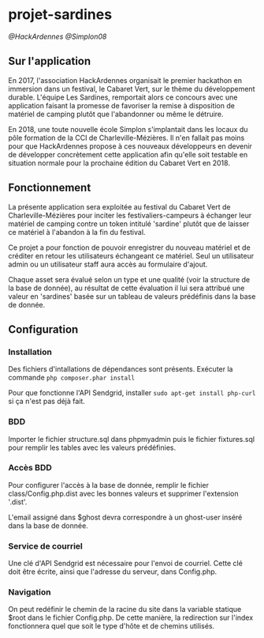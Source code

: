# projet-sardines

*@HackArdennes*
*@Simplon08*

## Sur l'application

En 2017, l'association HackArdennes organisait le premier hackathon en immersion dans un festival, le Cabaret Vert, sur le thème du développement durable. L'équipe Les Sardines, remportait alors ce concours avec une application faisant la promesse de favoriser la remise à disposition de matériel de camping plutôt que l'abandonner ou même le détruire.

En 2018, une toute nouvelle école Simplon s'implantait dans les locaux du pôle formation de la CCI de Charleville-Mézières. Il n'en fallait pas moins pour que HackArdennes propose à ces nouveaux développeurs en devenir de développer concrètement cette application afin qu'elle soit testable en situation normale pour la prochaine édition du Cabaret Vert en 2018.

## Fonctionnement

La présente application sera exploitée au festival du Cabaret Vert de Charleville-Mézières pour inciter les festivaliers-campeurs à échanger leur matériel de camping contre un token intitulé 'sardine' plutôt que de laisser ce matériel à l'abandon à la fin du festival.

Ce projet a pour fonction de pouvoir enregistrer du nouveau matériel et de créditer en retour les utilisateurs échangeant ce matériel.
Seul un utilisateur admin ou un utilisateur staff aura accès au formulaire d'ajout.

Chaque asset sera évalué selon un type et une qualité (voir la structure de la base de donnée), au résultat de cette évaluation il lui sera attribué une valeur en 'sardines' basée sur un tableau de valeurs prédéfinis dans la base de donnée.

## Configuration

### Installation

Des fichiers d'intallations de dépendances sont présents.
Exécuter la commande `php composer.phar install`

Pour que fonctionne l'API Sendgrid, installer `sudo apt-get install php-curl` si ça n'est pas déjà fait.

### BDD 
Importer le fichier structure.sql dans phpmyadmin puis le fichier fixtures.sql pour remplir les tables avec les valeurs prédéfinies.

### Accès BDD
Pour configurer l'accès à la base de donnée, remplir le fichier class/Config.php.dist avec les bonnes valeurs et supprimer l'extension '.dist'.

L'email assigné dans $ghost devra correspondre à un ghost-user inséré dans la base de donnée.

### Service de courriel
Une clé d'API Sendgrid est nécessaire pour l'envoi de courriel. Cette clé doit être écrite, ainsi que l'adresse du serveur, dans Config.php.

### Navigation
On peut redéfinir le chemin de la racine du site dans la variable statique $root dans le fichier Config.php. De cette manière, la redirection sur l'index fonctionnera quel que soit le type d'hôte et de chemins utilisés.
